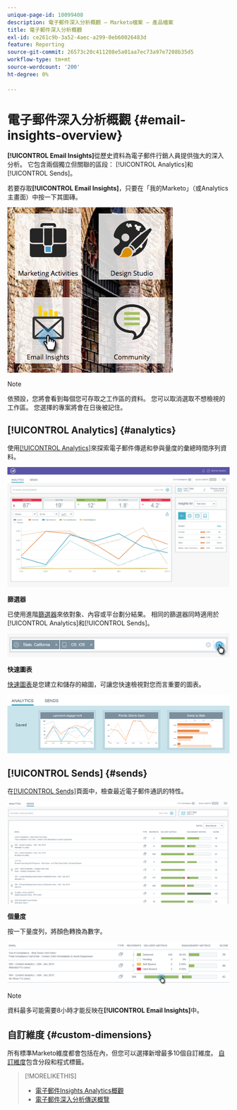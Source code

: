 ```yaml
---
unique-page-id: 10099408
description: 電子郵件深入分析概觀 — Marketo檔案 — 產品檔案
title: 電子郵件深入分析概觀
exl-id: ce261c9b-3a52-4aec-a299-0eb60026483d
feature: Reporting
source-git-commit: 26573c20c411208e5a01aa7ec73a97e7208b35d5
workflow-type: tm+mt
source-wordcount: '200'
ht-degree: 0%

---
```


# 電子郵件深入分析概觀 {#email-insights-overview}

**[!UICONTROL Email Insights]**&#x200B;從歷史資料為電子郵件行銷人員提供強大的深入分析。 它包含兩個獨立但關聯的區段： [!UICONTROL Analytics]和[!UICONTROL Sends]。

若要存取&#x200B;**[!UICONTROL Email Insights]**，只要在「我的Marketo」（或Analytics主畫面）中按一下其圖磚。

![](assets/icon.png)

>[!NOTE]
>
>依預設，您將會看到每個您可存取之工作區的資料。 您可以取消選取不想檢視的工作區。 您選擇的專案將會在日後被記住。

## [!UICONTROL Analytics] {#analytics}

使用[[!UICONTROL Analytics]](/help/marketo/product-docs/reporting/email-insights/email-insights-analytics-overview.md)來探索電子郵件傳遞和參與量度的彙總時間序列資料。

![](assets/emailanalytics.jpg)

**篩選器**

已使用進階[篩選器](/help/marketo/product-docs/reporting/email-insights/filtering-in-email-insights.md)來依對象、內容或平台劃分結果。 相同的篩選器同時適用於[!UICONTROL Analytics]和[!UICONTROL Sends]。

![](assets/filter.png)

**快速圖表**

[快速圖表](/help/marketo/product-docs/reporting/email-insights/email-insights-quick-charts.md)是您建立和儲存的縮圖，可讓您快速檢視對您而言重要的圖表。

![](assets/three.png)

## [!UICONTROL Sends] {#sends}

在[[!UICONTROL Sends]](/help/marketo/product-docs/reporting/email-insights/email-insights-sends-overview.md)頁面中，檢查最近電子郵件通訊的特性。

![](assets/two.png)

**個量度**

按一下量度列，將顏色轉換為數字。

![](assets/delivery-metrics.png)

>[!NOTE]
>
>資料最多可能需要8小時才能反映在&#x200B;**[!UICONTROL Email Insights]**&#x200B;中。

## 自訂維度 {#custom-dimensions}

所有標準Marketo維度都會包括在內，但您可以選擇新增最多10個自訂維度。 [自訂維度](/help/marketo/product-docs/reporting/email-insights/custom-dimensions-for-email-insights.md)包含分段和程式標籤。

>[!MORELIKETHIS]
>
>* [電子郵件Insights Analytics概觀](/help/marketo/product-docs/reporting/email-insights/email-insights-analytics-overview.md)
>* [電子郵件深入分析傳送概覽](/help/marketo/product-docs/reporting/email-insights/email-insights-sends-overview.md)
